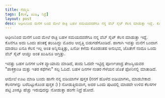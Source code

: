 ```yaml
---
title: ನೆಮ್ಮದಿ
tags: [ಕೆಲಸ, ಖುಷಿ, ನಿದ್ರೆ]
layout: post
desc: ಆಫೀಸಿನಿಂದ ಮನೆಗೆ ಬಂದ ಮೇಲೆ ರಾತ್ರಿ ಬಹಳ ಸಮಯದವರೆಗೂ ನನ್ನ ವೆಬ್ ಸೈಟ್ ಕೆಲಸ ಮಾಡುತ್ತಾ ಇದ್ದೆ. ಕೊನೆಗೂ ಅದು ಒಂದು ಹಂತಕ್ಕೆ ತಲುಪಿದ್ದು ಮೊದಲ ಆವೃತ್ತಿ  ಬಿಡುಗಡೆಗೊಂಡಿದೆ. ಹಾಗಾಗಿ ಇವತ್ತು ಮನೆಗೆ ಬಂದಾಗ ಮಾಡಲು ಏನೂ ಕೆಲಸ ಇಲ್ಲ ಅಂತ ಅನ್ನಿಸುತ್ತಿತ್ತು, ಏನೋ ಕಳೆದು ಕೊಂಡಂತಹ ಅನುಭವ, ಜೊತೇಗೆ ನಂದೂ ಒಂದು ವೆಬ್ ಸೈಟ್ ಆಯ್ತು ಅಂತ ಖುಷಿನೂ ಆಗ್ತಿತ್ತು.
---
```

ಆಫೀಸಿನಿಂದ ಮನೆಗೆ ಬಂದ ಮೇಲೆ ರಾತ್ರಿ ಬಹಳ ಸಮಯದವರೆಗೂ ನನ್ನ ವೆಬ್ ಸೈಟ್ ಕೆಲಸ ಮಾಡುತ್ತಾ ಇದ್ದೆ. ಕೊನೆಗೂ ಅದು ಒಂದು ಹಂತಕ್ಕೆ ತಲುಪಿದ್ದು ಮೊದಲ ಆವೃತ್ತಿ  ಬಿಡುಗಡೆಗೊಂಡಿದೆ. ಹಾಗಾಗಿ ಇವತ್ತು ಮನೆಗೆ ಬಂದಾಗ ಮಾಡಲು ಏನೂ ಕೆಲಸ ಇಲ್ಲ ಅಂತ ಅನ್ನಿಸುತ್ತಿತ್ತು, ಏನೋ ಕಳೆದು ಕೊಂಡಂತಹ ಅನುಭವ, ಜೊತೇಗೆ ನಂದೂ ಒಂದು ವೆಬ್ ಸೈಟ್ ಆಯ್ತು ಅಂತ ಖುಷಿನೂ ಆಗ್ತಿತ್ತು.

ಇವತ್ತು ಬಹಳ ದಿನಗಳ ಬಳಿಕ ವ್ಯಾಯಾಮ ಮಾಡಿದೆ, ತಂದು ಓದದೇ ಇಟ್ಟಿದ್ದ ಪೂರ್ಣಚಂದ್ರ ತೇಜಸ್ವಿಯವರ "ಪಾಕಕ್ರಾಂತಿ ಮತ್ತು ಇತರ ಕಥೆಗಳು" ಸಲ್ಪ ಓದಿದೆ. ಬಹಳ ದಿನಗಳ ನಂತರ ಗೆಳೆಯನ ಜೊತೆ ಫೋನಿನಲ್ಲಿ ಮಾತಾಡಿದೆ.

ಆಮೇಲೆ ಊಟ ಮಾಡಿ ಬಂದು ಹಾಗೇ ನನ್ನ ಐಡಿಯಾಗಳ ಪುಸ್ತಕ (ನನಗೆ ಹೊಳೆದ ಐಡಿಯಾಗಳು, ಮಾಡಬೇಕಾದ ಕೆಲಸಗಳನ್ನು  ಬರೆದಿಟ್ಟುಕೊಂಡ ಪುಸ್ತಕ  :) ) ನೋಡುತ್ತಿರುವಾಗ, ಅದರ ಒಂದು ಪುಟದಲ್ಲಿ ಮಾಡದೇ ಉಳಿದ ಕೆಲಸಗಳ ಪಟ್ಟಿ  ೨೫ಕ್ಕೂ ಹೆಚ್ಚು ಇರುವುದನ್ನು  ನೋಡುತ್ತಾ ಹಂಗೇ ನಿದ್ರೆ ಹೋದೆ. 
